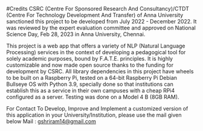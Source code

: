 #Credits
CSRC (Centre For Sponsored Research And Consultancy)/CTDT (Centre For Technology Development And Transfer) of Anna University sanctioned this project to be developed from July 2022 - December 2022. 
It was reviewed by the expert evaluation committee and approved on National Science Day, Feb 28, 2023 in Anna University, Chennai.

This project is a web app that offers a variety of NLP (Natural Language Processing) services in the context of developing a pedagogical tool for solely academic purposes, bound by F.A.T.E. principles.
It is highly customizable and now made open source thanks to the funding for development by CSRC.
All library dependencies in this project have wheels to be built on a Raspberry Pi, tested on a 64-bit Raspberry Pi Debian Bullseye OS with Python 3.9, specially done so that institutions can establish this as a service in their own campuses with a cheap RPi4 configured as a server. Testing was done on a Model 4 B (8GB RAM).

For Contact To Develop, Improve and Implement a customized version of this application in your University/Institution, please use the mail given below
Mail : gshriram14@gmail.com


